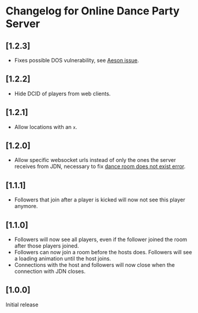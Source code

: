 # Changelog for Online Dance Party Server

## [1.2.3]

* Fixes possible DOS vulnerability, see [Aeson issue](https://github.com/haskell/aeson/issues/864).

## [1.2.2]

* Hide DCID of players from web clients.

## [1.2.1]

* Allow locations with an `x`.

## [1.2.0]

* Allow specific websocket urls instead of only the ones the server receives from JDN, necessary to
  fix
  [dance room does not exist error](https://github.com/fantostisch/OnlineDanceParty/issues/1).

## [1.1.1]

* Followers that join after a player is kicked will now not see this player anymore.

## [1.1.0]

* Followers will now see all players, even if the follower joined the room after those players
  joined.
* Followers can now join a room before the hosts does. Followers will see a loading animation until
  the host joins.
* Connections with the host and followers will now close when the connection with JDN closes.

## [1.0.0]

Initial release
